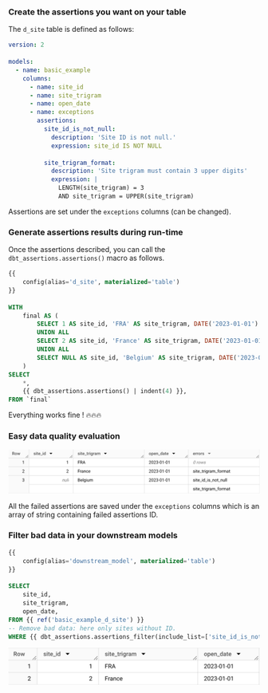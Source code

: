 
### Create the assertions you want on your table

The `d_site` table is defined as follows:

```yml
version: 2

models:
  - name: basic_example
    columns:
      - name: site_id
      - name: site_trigram
      - name: open_date
      - name: exceptions
        assertions:
          site_id_is_not_null:
            description: 'Site ID is not null.'
            expression: site_id IS NOT NULL

          site_trigram_format:
            description: 'Site trigram must contain 3 upper digits'
            expression: |
              LENGTH(site_trigram) = 3
              AND site_trigram = UPPER(site_trigram)
```

Assertions are set under the `exceptions` columns (can be changed).

### Generate assertions results during run-time

Once the assertions described, you can call the `dbt_assertions.assertions()` macro as follows.

```sql
{{
    config(alias='d_site', materialized='table')
}}

WITH
    final AS (
        SELECT 1 AS site_id, 'FRA' AS site_trigram, DATE('2023-01-01') AS open_date
        UNION ALL
        SELECT 2 AS site_id, 'France' AS site_trigram, DATE('2023-01-01') AS open_date
        UNION ALL
        SELECT NULL AS site_id, 'Belgium' AS site_trigram, DATE('2023-01-01') AS open_date
    )
SELECT
    *,
    {{ dbt_assertions.assertions() | indent(4) }},
FROM `final`
```

Everything works fine ! 🔥🔥🔥

### Easy data quality evaluation

![basic_example_d_site](../../../img/basic_example_d_site.png)

All the failed assertions are saved under the `exceptions` columns which is an array of string containing failed assertions ID.

### Filter bad data in your downstream models

```sql
{{
    config(alias='downstream_model', materialized='table')
}}

SELECT
    site_id,
    site_trigram,
    open_date,
FROM {{ ref('basic_example_d_site') }}
-- Remove bad data: here only sites without ID.
WHERE {{ dbt_assertions.assertions_filter(include_list=['site_id_is_not_null']) }}
```


![basic_example_d_site](../../../img/basic_example_downstream_model.png)
